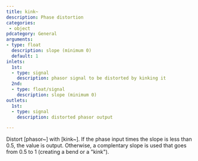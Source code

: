 ```yaml
---
title: kink~
description: Phase distortion
categories:
 - object
pdcategory: General
arguments:
- type: float
  description: slope (minimum 0)
  default: 1
inlets:
  1st:
  - type: signal
    description: phasor signal to be distorted by kinking it
  2nd:
  - type: float/signal
    description: slope (minimum 0)
outlets:
  1st:
  - type: signal
    description: distorted phasor output

---
```


Distort [phasor~] with [kink~]. If the phase input times the slope is less than 0.5, the value is output. Otherwise, a complentary slope is used that goes from 0.5 to 1 (creating a bend or a "kink").

